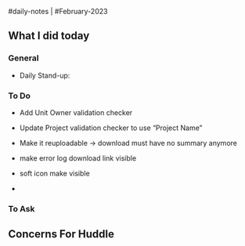 #daily-notes | #February-2023

## What I did today


### General

- Daily Stand-up: 

### To Do
- Add Unit Owner validation checker
- Update Project validation checker to use “Project Name”
- Make it reuploadable → download must have no summary anymore
- make error log download link visible

- soft icon make visible
- 


### To Ask


## Concerns For Huddle

